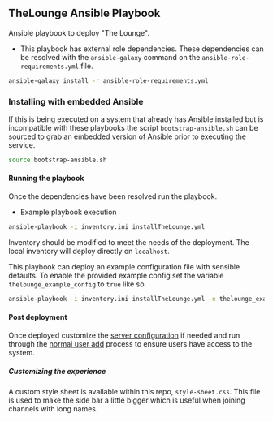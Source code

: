 ## TheLounge Ansible Playbook  

Ansible playbook to deploy "The Lounge".

* This playbook has external role dependencies. These dependencies can be
resolved with the ``ansible-galaxy`` command on the
``ansible-role-requirements.yml`` file.

``` bash
ansible-galaxy install -r ansible-role-requirements.yml
```

### Installing with embedded Ansible

If this is being executed on a system that already has Ansible installed but is
incompatible with these playbooks the script `bootstrap-ansible.sh` can be
sourced to grab an embedded version of Ansible prior to executing the service.

``` bash
source bootstrap-ansible.sh
```

#### Running the playbook

Once the dependencies have been resolved run the playbook.

* Example playbook execution

``` bash
ansible-playbook -i inventory.ini installTheLounge.yml
```

Inventory should be modified to meet the needs of the deployment. The local
inventory will deploy directly on `localhost`.

This playbook can deploy an example configuration file with sensible defaults.
To enable the provided example config set the variable
`thelounge_example_config` to `true` like so.

``` bash
ansible-playbook -i inventory.ini installTheLounge.yml -e thelounge_example_config=yes
```

#### Post deployment

Once deployed customize the
[server configuration](https://thelounge.chat/docs/server/configuration.html) if
needed and run through the
[normal user add](https://thelounge.chat/docs/server/users.html) process to
ensure users have access to the system.

##### Customizing the experience

A custom style sheet is available within this repo, `style-sheet.css`. This file
is used to make the side bar a little bigger which is useful when joining
channels with long names.
